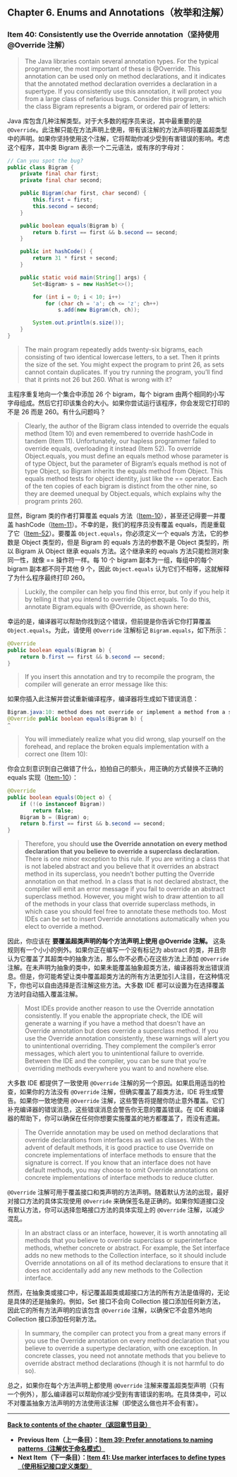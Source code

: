 ## Chapter 6. Enums and Annotations（枚举和注解）

### Item 40: Consistently use the Override annotation（坚持使用 @Override 注解）

> The Java libraries contain several annotation types. For the typical programmer, the most important of these is @Override. This annotation can be used only on method declarations, and it indicates that the annotated method declaration overrides a declaration in a supertype. If you consistently use this annotation, it will protect you from a large class of nefarious bugs. Consider this program, in which the class Bigram represents a bigram, or ordered pair of letters:

Java 库包含几种注解类型。对于大多数的程序员来说，其中最重要的是 `@Override`。此注解只能在方法声明上使用，带有该注解的方法声明将覆盖超类型中的声明。如果你坚持使用这个注解，它将帮助你减少受到有害错误的影响。考虑这个程序，其中类 Bigram 表示一个二元语法，或有序的字母对：

```Java
// Can you spot the bug?
public class Bigram {
    private final char first;
    private final char second;

    public Bigram(char first, char second) {
        this.first = first;
        this.second = second;
    }

    public boolean equals(Bigram b) {
        return b.first == first && b.second == second;
    }

    public int hashCode() {
        return 31 * first + second;
    }

    public static void main(String[] args) {
        Set<Bigram> s = new HashSet<>();

        for (int i = 0; i < 10; i++)
            for (char ch = 'a'; ch <= 'z'; ch++)
                s.add(new Bigram(ch, ch));

        System.out.println(s.size());
    }
}
```

> The main program repeatedly adds twenty-six bigrams, each consisting of two identical lowercase letters, to a set. Then it prints the size of the set. You might expect the program to print 26, as sets cannot contain duplicates. If you try running the program, you’ll find that it prints not 26 but 260. What is wrong with it?

主程序重复地向一个集合中添加 26 个 bigram，每个 bigram 由两个相同的小写字母组成。然后它打印该集合的大小。如果你尝试运行该程序，你会发现它打印的不是 26 而是 260。有什么问题吗？

> Clearly, the author of the Bigram class intended to override the equals method (Item 10) and even remembered to override hashCode in tandem (Item 11). Unfortunately, our hapless programmer failed to override equals, overloading it instead (Item 52). To override Object.equals, you must define an equals method whose parameter is of type Object, but the parameter of Bigram’s equals method is not of type Object, so Bigram inherits the equals method from Object. This equals method tests for object identity, just like the == operator. Each of the ten copies of each bigram is distinct from the other nine, so they are deemed unequal by Object.equals, which explains why the program prints 260.

显然，Bigram 类的作者打算覆盖 equals 方法（[Item-10](/Chapter-3/Chapter-3-Item-10-Obey-the-general-contract-when-overriding-equals.md)），甚至还记得要一并覆盖 hashCode（[Item-11](/Chapter-3/Chapter-3-Item-11-Always-override-hashCode-when-you-override-equals.md)）。不幸的是，我们的程序员没有覆盖 equals，而是重载了它（[Item-52](/Chapter-8/Chapter-8-Item-52-Use-overloading-judiciously.md)）。要覆盖 `Object.equals`，你必须定义一个 equals 方法，它的参数是 Object 类型的，但是 Bigram 的 equals 方法的参数不是 Object 类型的，所以 Bigram 从 Object 继承 equals 方法。这个继承来的 equals 方法只能检测对象同一性，就像 == 操作符一样。每 10 个 bigram 副本为一组，每组中的每个 bigram 副本都不同于其他 9 个，因此 `Object.equals` 认为它们不相等，这就解释了为什么程序最终打印 260。

> Luckily, the compiler can help you find this error, but only if you help it by telling it that you intend to override Object.equals. To do this, annotate Bigram.equals with @Override, as shown here:

幸运的是，编译器可以帮助你找到这个错误，但前提是你告诉它你打算覆盖 `Object.equals`。为此，请使用 `@Override` 注解标记 `Bigram.equals`，如下所示：

```Java
@Override
public boolean equals(Bigram b) {
    return b.first == first && b.second == second;
}
```

> If you insert this annotation and try to recompile the program, the compiler will generate an error message like this:

如果你插入此注解并尝试重新编译程序，编译器将生成如下错误消息：

```Java
Bigram.java:10: method does not override or implement a method from a supertype
@Override public boolean equals(Bigram b) {
^
```

> You will immediately realize what you did wrong, slap yourself on the forehead, and replace the broken equals implementation with a correct one (Item 10):

你会立刻意识到自己做错了什么，拍拍自己的额头，用正确的方式替换不正确的 equals 实现（[Item-10](/Chapter-3/Chapter-3-Item-10-Obey-the-general-contract-when-overriding-equals.md)）：

```Java
@Override
public boolean equals(Object o) {
    if (!(o instanceof Bigram))
        return false;
    Bigram b = (Bigram) o;
    return b.first == first && b.second == second;
}
```

> Therefore, you should **use the Override annotation on every method declaration that you believe to override a superclass declaration.** There is one minor exception to this rule. If you are writing a class that is not labeled abstract and you believe that it overrides an abstract method in its superclass, you needn’t bother putting the Override annotation on that method. In a class that is not declared abstract, the compiler will emit an error message if you fail to override an abstract superclass method. However, you might wish to draw attention to all of the methods in your class that override superclass methods, in which case you should feel free to annotate these methods too. Most IDEs can be set to insert Override annotations automatically when you elect to override a method.

因此，你应该在 **要覆盖超类声明的每个方法声明上使用 @Override 注解。** 这条规则有一个小小的例外。如果你正在编写一个没有标记为 abstract 的类，并且你认为它覆盖了其超类中的抽象方法，那么你不必费心在这些方法上添加 `@Override` 注解。在未声明为抽象的类中，如果未能覆盖抽象超类方法，编译器将发出错误消息。但是，你可能希望让类中覆盖超类方法的所有方法更加引人注目，在这种情况下，你也可以自由选择是否注解这些方法。大多数 IDE 都可以设置为在选择覆盖方法时自动插入覆盖注解。

> Most IDEs provide another reason to use the Override annotation consistently. If you enable the appropriate check, the IDE will generate a warning if you have a method that doesn’t have an Override annotation but does override a superclass method. If you use the Override annotation consistently, these warnings will alert you to unintentional overriding. They complement the compiler’s error messages, which alert you to unintentional failure to override. Between the IDE and the compiler, you can be sure that you’re overriding methods everywhere you want to and nowhere else.

大多数 IDE 都提供了一致使用 `@Override` 注解的另一个原因。如果启用适当的检查，如果你的方法没有 `@Override` 注解，但确实覆盖了超类方法，IDE 将生成警告。如果你一致地使用 `@Override` 注解，这些警告将提醒你防止意外覆盖。它们补充编译器的错误消息，这些错误消息会警告你无意的覆盖错误。在 IDE 和编译器的帮助下，你可以确保在任何你想要实施覆盖的地方都覆盖了，而没有遗漏。

> The Override annotation may be used on method declarations that override declarations from interfaces as well as classes. With the advent of default methods, it is good practice to use Override on concrete implementations of interface methods to ensure that the signature is correct. If you know that an interface does not have default methods, you may choose to omit Override annotations on concrete implementations of interface methods to reduce clutter.

`@Override` 注解可用于覆盖接口和类声明的方法声明。随着默认方法的出现，最好对接口方法的具体实现使用 `@Override` 来确保签名是正确的。如果你知道接口没有默认方法，你可以选择忽略接口方法的具体实现上的 `@Override` 注解，以减少混乱。

> In an abstract class or an interface, however, it is worth annotating all methods that you believe to override superclass or superinterface methods, whether concrete or abstract. For example, the Set interface adds no new methods to the Collection interface, so it should include Override annotations on all of its method declarations to ensure that it does not accidentally add any new methods to the Collection interface.

然而，在抽象类或接口中，标记覆盖超类或超接口方法的所有方法是值得的，无论是具体的还是抽象的。例如，Set 接口不会向 Collection 接口添加任何新方法，因此它的所有方法声明的应该包含 `@Override` 注解，以确保它不会意外地向 Collection 接口添加任何新方法。

> In summary, the compiler can protect you from a great many errors if you use the Override annotation on every method declaration that you believe to override a supertype declaration, with one exception. In concrete classes, you need not annotate methods that you believe to override abstract method declarations (though it is not harmful to do so).

总之，如果你在每个方法声明上都使用 `@Override` 注解来覆盖超类型声明（只有一个例外），那么编译器可以帮助你减少受到有害错误的影响。在具体类中，可以不对覆盖抽象方法声明的方法使用该注解（即使这么做也并不会有害）。

---
**[Back to contents of the chapter（返回章节目录）](/Chapter-6/Chapter-6-Introduction.md)**
- **Previous Item（上一条目）：[Item 39: Prefer annotations to naming patterns（注解优于命名模式）](/Chapter-6/Chapter-6-Item-39-Prefer-annotations-to-naming-patterns.md)**
- **Next Item（下一条目）：[Item 41: Use marker interfaces to define types（使用标记接口定义类型）](/Chapter-6/Chapter-6-Item-41-Use-marker-interfaces-to-define-types.md)**
